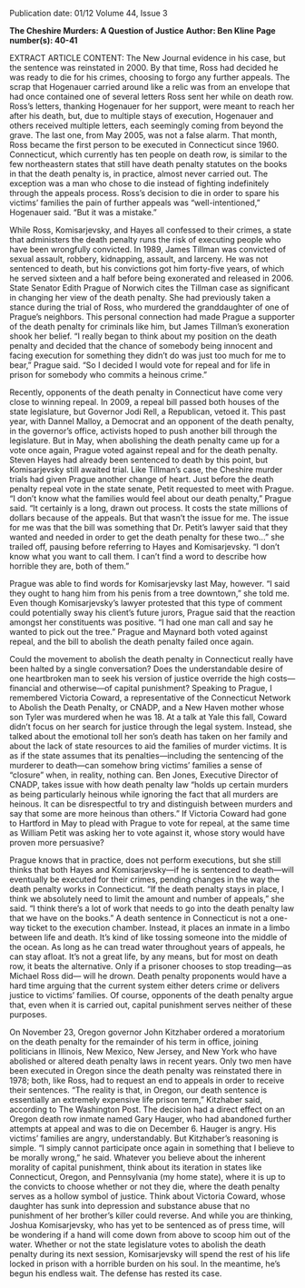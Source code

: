 Publication date: 01/12
Volume 44, Issue 3

**The Cheshire Murders: A Question of Justice**
**Author: Ben Kline**
**Page number(s): 40-41**

EXTRACT ARTICLE CONTENT:
The New Journal
evidence in his case, but the sentence 
was reinstated in 2000. By that time, 
Ross had decided he was ready to die for 
his crimes, choosing to forgo any further 
appeals. The scrap that Hogenauer 
carried around like a relic was from an 
envelope that had once contained 
one of several letters Ross sent 
her while on death row. 
Ross’s 
letters, 
thanking 
Hogenauer for her support, 
were meant to reach her after his 
death, but, due to multiple stays 
of execution, Hogenauer and 
others received multiple letters, 
each seemingly coming from 
beyond the grave. The last one, 
from May 2005, was not a false 
alarm. That month, Ross became 
the first person to be executed 
in 
Connecticut 
since 
1960. 
Connecticut, 
which 
currently 
has ten people on death row, is 
similar to the few northeastern 
states that still have death penalty 
statutes on the books in that 
the death penalty is, in practice, 
almost never carried out. The exception 
was a man who chose to die instead of 
fighting indefinitely through the appeals 
process. Ross’s decision to die in order 
to spare his victims’ families the pain of 
further appeals was “well-intentioned,” 
Hogenauer said. “But it was a mistake.”


While Ross, Komisarjevsky, and 
Hayes all confessed to their 
crimes, a state that administers the death 
penalty runs the risk of executing people 
who have been wrongfully convicted. 
In 1989, James Tillman was convicted 
of sexual assault, robbery, kidnapping, 
assault, and larceny. He was not 
sentenced to death, but his convictions 
got him forty-five years, of which he 
served sixteen and a half before being 
exonerated and released in 2006. State 
Senator Edith Prague of Norwich 
cites the Tillman case as significant in 
changing her view of the death penalty. 
She had previously taken a stance 
during the trial of Ross, who murdered 
the granddaughter of one of Prague’s 
neighbors. This personal connection 
had made Prague a supporter of the 
death penalty for criminals like him, but 
James Tillman’s exoneration shook her 
belief. “I really began to think about 
my position on the death penalty and 
decided that the chance of somebody 
being innocent and facing execution 
for something they didn’t do was just 
too much for me to bear,” Prague said. 
“So I decided I would vote for repeal 
and for life in prison for somebody who 
commits a heinous crime.” 

Recently, opponents of the death 
penalty in Connecticut have come very 
close to winning repeal. In 2009, a 
repeal bill passed both houses of the 
state legislature, but Governor Jodi Rell, 
a Republican, vetoed it. This past year, 
with Dannel Malloy, a Democrat and 
an opponent of the death penalty, in 
the governor’s office, activists hoped to 
push another bill through the legislature. 
But in May, when abolishing the death 
penalty came up for a vote once again, 
Prague voted against repeal and for the 
death penalty. Steven Hayes had already 
been sentenced to death by this point, 
but Komisarjevsky still awaited trial. 
Like Tillman’s case, the Cheshire murder 
trials had given Prague another change 
of heart. Just before the death penalty 
repeal vote in the state senate, Petit 
requested to meet with Prague. 
“I don’t know what the families 
would feel about our death penalty,” 
Prague said. “It certainly is a long, drawn 
out process. It costs the state millions of 
dollars because of the appeals. But that 
wasn’t the issue for me. The issue for me 
was that the bill was something 
that Dr. Petit’s lawyer said that 
they wanted and needed in order 
to get the death penalty for these 
two...” she trailed off, pausing 
before referring to Hayes and 
Komisarjevsky. “I don’t know 
what you want to call them. I 
can’t find a word to describe how 
horrible they are, both of them.”

Prague was able to find 
words for Komisarjevsky last 
May, however. “I said they ought 
to hang him from his penis from 
a tree downtown,” she told me. 
Even though Komisarjevsky’s 
lawyer protested that this type of 
comment could potentially sway 
his client’s future jurors, Prague 
said that the reaction amongst 
her constituents was positive. “I 
had one man call and say he wanted to 
pick out the tree.” Prague and Maynard 
both voted against repeal, and the bill 
to abolish the death penalty failed once 
again. 

Could the movement to abolish the 
death penalty in Connecticut really have 
been halted by a single conversation? 
Does the understandable desire of one 
heartbroken man to seek his version of 
justice override the high costs—financial 
and otherwise—of capital punishment? 
Speaking to Prague, I remembered 
Victoria Coward, a representative of the 
Connecticut Network to Abolish the 
Death Penalty, or CNADP, and a New 
Haven mother whose son Tyler was 
murdered when he was 18. At a talk at 
Yale this fall, Coward didn’t focus on 
her search for justice through the legal 
system. Instead, she talked about the 
emotional toll her son’s death has taken 
on her family and about the lack of state 
resources to aid the families of murder 
victims. It is as if the state assumes that 
its penalties—including the sentencing 
of 
the 
murderer 
to 
death—can 
somehow bring victims’ families a sense 
of “closure” when, in reality, nothing 
can. Ben Jones, Executive Director of 
CNADP, takes issue with how death 
penalty law “holds up certain murders as 
being particularly heinous while ignoring 
the fact that all murders are heinous. It 
can be disrespectful to try and distinguish 
between murders and say that some are 
more heinous than others.” If Victoria 
Coward had gone to Hartford in May 
to plead with Prague to vote for repeal, 
at the same time as William Petit was 
asking her to vote against it, whose story 
would have proven more persuasive? 

Prague knows that in practice, 
does 
not 
perform 
executions, but she still thinks that 
both Hayes and Komisarjevsky—if he 
is sentenced to death—will eventually 
be executed for their crimes, pending 
changes in the way the death penalty 
works in Connecticut. “If the death 
penalty stays in place, I think we 
absolutely need to limit the amount and 
number of appeals,” she said. “I think 
there’s a lot of work that needs to go into 
the death penalty law that we have on the 
books.” A death sentence in Connecticut 
is not a one-way ticket to the execution 
chamber. Instead, it places an inmate in a 
limbo between life and death. It’s kind of 
like tossing someone into the middle of 
the ocean. As long as he can tread water 
throughout years of appeals, he can stay 
afloat. It’s not a great life, by any means, 
but for most on death row, it beats the 
alternative. Only if a prisoner chooses 
to stop treading—as Michael Ross did—
will he drown. Death penalty proponents 
would have a hard time arguing that the 
current system either deters crime or 
delivers justice to victims’ families. Of 
course, opponents of the death penalty 
argue that, even when it is carried out, 
capital punishment serves neither of 
these purposes.


On November 23, Oregon governor 
John 
Kitzhaber 
ordered 
a 
moratorium on the death penalty for the 
remainder of his term in office, joining 
politicians in Illinois, New Mexico, New 
Jersey, and New York who have abolished 
or altered death penalty laws in recent 
years. Only two men have been executed 
in Oregon since the death penalty was 
reinstated there in 1978; both, like Ross, 
had to request an end to appeals in order 
to receive their sentences. “The reality 
is that, in Oregon, our death sentence 
is essentially an extremely expensive life 
prison term,” Kitzhaber said, according 
to The Washington Post. The decision 
had a direct effect on an Oregon death 
row inmate named Gary Hauger, who 
had abandoned further attempts at 
appeal and was to die on December 6. 
Hauger is angry. His victims’ families are 
angry, understandably. But Kitzhaber’s 
reasoning is simple. “I simply cannot 
participate once again in something that 
I believe to be morally wrong,” he said. 
Whatever you believe about the 
inherent morality of capital punishment, 
think about its iteration in states like 
Connecticut, Oregon, and Pennsylvania 
(my home state), where it is up to the 
convicts to choose whether or not they 
die, where the death penalty serves as a 
hollow symbol of justice. Think about 
Victoria Coward, whose daughter has 
sunk into depression and substance 
abuse that no punishment of her 
brother’s killer could reverse. And while 
you are thinking, Joshua Komisarjevsky, 
who has yet to be sentenced as of press 
time, will be wondering if a hand will 
come down from above to scoop him 
out of the water. Whether or not the 
state legislature votes to abolish the 
death penalty during its next session, 
Komisarjevsky will spend the rest of 
his life locked in prison with a horrible 
burden on his soul. In the meantime, 
he’s begun his endless wait. The defense 
has rested its case.